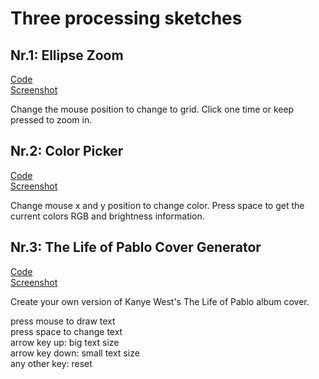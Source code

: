 # Three processing sketches


## Nr.1: Ellipse Zoom  
[Code](ellipseZoom.pde)   
[Screenshot](scrn1.png)  
  
Change the mouse position to change to grid. Click one time or keep pressed to zoom in.  
  
## Nr.2: Color Picker  
[Code](colorPicker.pde)  
[Screenshot](scrn2.png)  
  
Change mouse x and y position to change color. Press space to get the current colors RGB and brightness information.

## Nr.3: The Life of Pablo Cover Generator  
[Code](sketch_lifeOfPablo/sketch_lifeOfPablo.pde)  
[Screenshot](scrn3.png)  
  
Create your own version of Kanye West's The Life of Pablo album cover.  

press mouse to draw text  
press space to change text  
arrow key up: big text size  
arrow key down: small text size    
any other key: reset  



